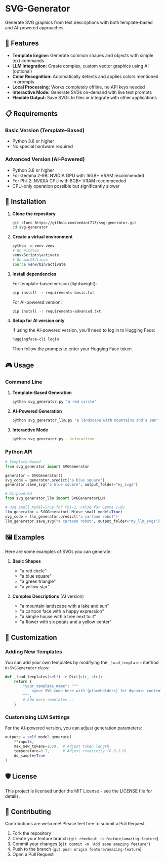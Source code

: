 # SVG-Generator

Generate SVG graphics from text descriptions with both template-based and AI-powered approaches.

## 🌟 Features

- **Template Engine:** Generate common shapes and objects with simple text commands
- **LLM Integration:** Create complex, custom vector graphics using AI (optional)
- **Color Recognition:** Automatically detects and applies colors mentioned in prompts
- **Local Processing:** Works completely offline, no API keys needed
- **Interactive Mode:** Generate SVGs on-demand with live text prompts
- **Flexible Output:** Save SVGs to files or integrate with other applications

## 📋 Requirements

### Basic Version (Template-Based)
- Python 3.8 or higher
- No special hardware required

### Advanced Version (AI-Powered)
- Python 3.8 or higher
- For Gemma 2-9B: NVIDIA GPU with 16GB+ VRAM recommended
- For Phi-2: NVIDIA GPU with 8GB+ VRAM recommended
- CPU-only operation possible but significantly slower

## 🚀 Installation

1. **Clone the repository**
   ```bash
   git clone https://github.com/vedant713/svg-generator.git
   cd svg-generator
   ```

2. **Create a virtual environment**
   ```bash
   python -m venv venv
   # On Windows
   venv\Scripts\activate
   # On macOS/Linux
   source venv/bin/activate
   ```

3. **Install dependencies**
   
   For template-based version (lightweight):
   ```bash
   pip install -r requirements-basic.txt
   ```
   
   For AI-powered version:
   ```bash
   pip install -r requirements-advanced.txt
   ```

4. **Setup for AI version only**
   
   If using the AI-powered version, you'll need to log in to Hugging Face:
   ```bash
   huggingface-cli login
   ```
   Then follow the prompts to enter your Hugging Face token.

## 🎮 Usage

### Command Line

1. **Template-Based Generation**
   ```bash
   python svg_generator.py "a red circle"
   ```

2. **AI-Powered Generation**
   ```bash
   python svg_generator_llm.py "a landscape with mountains and a sun"
   ```

3. **Interactive Mode**
   ```bash
   python svg_generator.py --interactive
   ```

### Python API

```python
# Template-based
from svg_generator import SVGGenerator

generator = SVGGenerator()
svg_code = generator.predict("a blue square")
generator.save_svg("a blue square", output_folder="my_svgs")

# AI-powered
from svg_generator_llm import SVGGeneratorLLM

# Use small_model=True for Phi-2, False for Gemma 2-9B
llm_generator = SVGGeneratorLLM(use_small_model=True)
svg_code = llm_generator.predict("a cartoon robot")
llm_generator.save_svg("a cartoon robot", output_folder="my_llm_svgs")
```

## 🖼️ Examples

Here are some examples of SVGs you can generate:

1. **Basic Shapes**
   - "a red circle"
   - "a blue square"
   - "a green triangle"
   - "a yellow star"

2. **Complex Descriptions** (AI version)
   - "a mountain landscape with a lake and sun"
   - "a cartoon face with a happy expression"
   - "a simple house with a tree next to it"
   - "a flower with six petals and a yellow center"

## 🔧 Customization

### Adding New Templates

You can add your own templates by modifying the `_load_templates` method in `SVGGenerator` class:

```python
def _load_templates(self) -> Dict[str, str]:
    return {
        "your_template_name": """
            <your SVG code here with {placeholders} for dynamic content>
        """,
        # Add more templates...
    }
```

### Customizing LLM Settings

For the AI-powered version, you can adjust generation parameters:

```python
outputs = self.model.generate(
    **inputs,
    max_new_tokens=1500,  # Adjust token length
    temperature=0.7,      # Adjust creativity (0.0-1.0)
    do_sample=True
)
```

## 🛡️ License

This project is licensed under the MIT License - see the LICENSE file for details.

## 🙋 Contributing

Contributions are welcome! Please feel free to submit a Pull Request.

1. Fork the repository
2. Create your feature branch (`git checkout -b feature/amazing-feature`)
3. Commit your changes (`git commit -m 'Add some amazing feature'`)
4. Push to the branch (`git push origin feature/amazing-feature`)
5. Open a Pull Request

